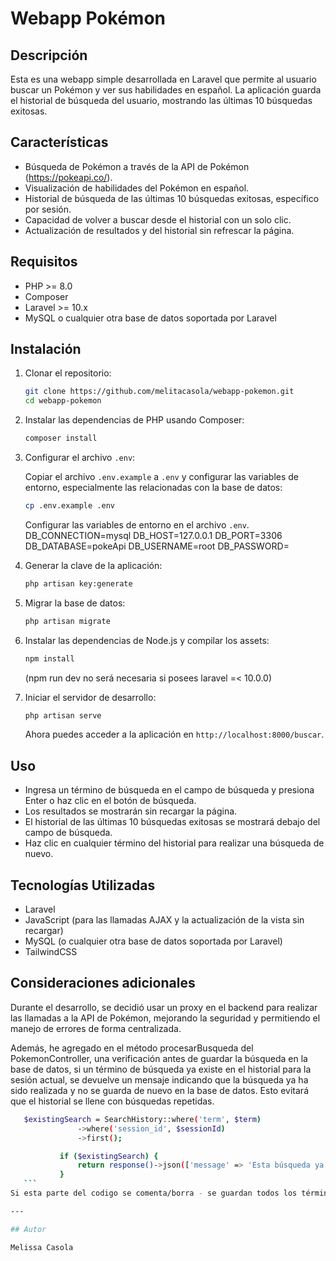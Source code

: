 # Webapp Pokémon

## Descripción

Esta es una webapp simple desarrollada en Laravel que permite al usuario buscar un Pokémon y ver sus habilidades en español. La aplicación guarda el historial de búsqueda del usuario, mostrando las últimas 10 búsquedas exitosas.

## Características

- Búsqueda de Pokémon a través de la API de Pokémon (https://pokeapi.co/).
- Visualización de habilidades del Pokémon en español.
- Historial de búsqueda de las últimas 10 búsquedas exitosas, específico por sesión.
- Capacidad de volver a buscar desde el historial con un solo clic.
- Actualización de resultados y del historial sin refrescar la página.

## Requisitos

- PHP >= 8.0
- Composer
- Laravel >= 10.x
- MySQL o cualquier otra base de datos soportada por Laravel

## Instalación

1. Clonar el repositorio:

    ```sh
    git clone https://github.com/melitacasola/webapp-pokemon.git
    cd webapp-pokemon
    ```

2. Instalar las dependencias de PHP usando Composer:

    ```sh
    composer install
    ```

3. Configurar el archivo `.env`:

    Copiar el archivo `.env.example` a `.env` y configurar las variables de entorno, especialmente las relacionadas con la base de datos:

    ```sh
    cp .env.example .env
    ```

    Configurar las variables de entorno en el archivo `.env`.
    DB_CONNECTION=mysql
    DB_HOST=127.0.0.1
    DB_PORT=3306
    DB_DATABASE=pokeApi
    DB_USERNAME=root
    DB_PASSWORD=

4. Generar la clave de la aplicación:

    ```sh
    php artisan key:generate
    ```

5. Migrar la base de datos:

    ```sh
    php artisan migrate
    ```

6. Instalar las dependencias de Node.js y compilar los assets:

    ```sh
    npm install
    
    ```
    (npm run dev no será necesaria si posees laravel =< 10.0.0)

7. Iniciar el servidor de desarrollo:

    ```sh
    php artisan serve
    ```

    Ahora puedes acceder a la aplicación en `http://localhost:8000/buscar`.

## Uso

- Ingresa un término de búsqueda en el campo de búsqueda y presiona Enter o haz clic en el botón de búsqueda.
- Los resultados se mostrarán sin recargar la página.
- El historial de las últimas 10 búsquedas exitosas se mostrará debajo del campo de búsqueda.
- Haz clic en cualquier término del historial para realizar una búsqueda de nuevo.

## Tecnologías Utilizadas

- Laravel
- JavaScript (para las llamadas AJAX y la actualización de la vista sin recargar)
- MySQL (o cualquier otra base de datos soportada por Laravel)
- TailwindCSS

## Consideraciones adicionales

Durante el desarrollo, se decidió usar un proxy en el backend para realizar las llamadas a la API de Pokémon, mejorando la seguridad y permitiendo el manejo de errores de forma centralizada.

Además, he agregado en el método procesarBusqueda del PokemonController, una verificación antes de guardar la búsqueda en la base de datos, si un término de búsqueda ya existe en el historial para la sesión actual, se devuelve un mensaje indicando que la búsqueda ya ha sido realizada y no se guarda de nuevo en la base de datos. Esto evitará que el historial se llene con búsquedas repetidas.

 ```sh
    $existingSearch = SearchHistory::where('term', $term)
                ->where('session_id', $sessionId)
                ->first();

            if ($existingSearch) {
                return response()->json(['message' => 'Esta búsqueda ya ha sido realizada.'], 200);
            }
    ```
Si esta parte del codigo se comenta/borra - se guardan todos los términos de búsqueda exitosas de esa SESSION_ID sin importar si ya ha sido realizada la misma con anterioridad...

---

## Autor

Melissa Casola

